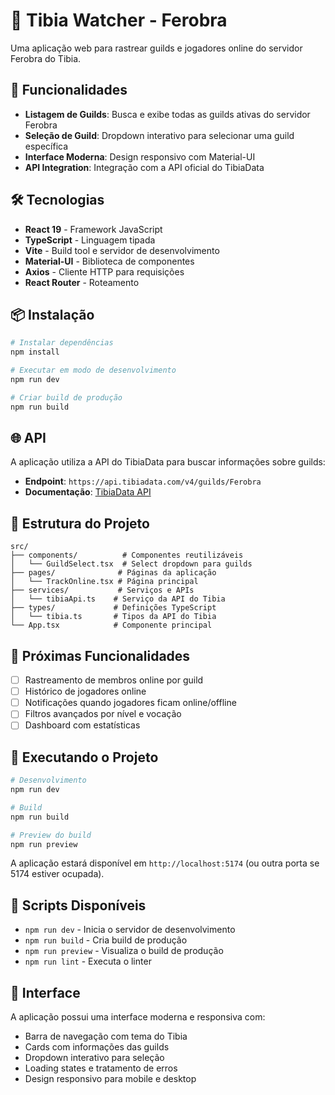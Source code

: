 # 🏰 Tibia Watcher - Ferobra

Uma aplicação web para rastrear guilds e jogadores online do servidor Ferobra do Tibia.

## 🚀 Funcionalidades

- **Listagem de Guilds**: Busca e exibe todas as guilds ativas do servidor Ferobra
- **Seleção de Guild**: Dropdown interativo para selecionar uma guild específica
- **Interface Moderna**: Design responsivo com Material-UI
- **API Integration**: Integração com a API oficial do TibiaData

## 🛠️ Tecnologias

- **React 19** - Framework JavaScript
- **TypeScript** - Linguagem tipada
- **Vite** - Build tool e servidor de desenvolvimento
- **Material-UI** - Biblioteca de componentes
- **Axios** - Cliente HTTP para requisições
- **React Router** - Roteamento

## 📦 Instalação

```bash
# Instalar dependências
npm install

# Executar em modo de desenvolvimento
npm run dev

# Criar build de produção
npm run build
```

## 🌐 API

A aplicação utiliza a API do TibiaData para buscar informações sobre guilds:

- **Endpoint**: `https://api.tibiadata.com/v4/guilds/Ferobra`
- **Documentação**: [TibiaData API](https://tibiadata.com/doc-api-v4/)

## 📁 Estrutura do Projeto

```
src/
├── components/          # Componentes reutilizáveis
│   └── GuildSelect.tsx  # Select dropdown para guilds
├── pages/              # Páginas da aplicação
│   └── TrackOnline.tsx # Página principal
├── services/           # Serviços e APIs
│   └── tibiaApi.ts    # Serviço da API do Tibia
├── types/             # Definições TypeScript
│   └── tibia.ts       # Tipos da API do Tibia
└── App.tsx            # Componente principal
```

## 🎯 Próximas Funcionalidades

- [ ] Rastreamento de membros online por guild
- [ ] Histórico de jogadores online
- [ ] Notificações quando jogadores ficam online/offline
- [ ] Filtros avançados por nível e vocação
- [ ] Dashboard com estatísticas

## 🚀 Executando o Projeto

```bash
# Desenvolvimento
npm run dev

# Build
npm run build

# Preview do build
npm run preview
```

A aplicação estará disponível em `http://localhost:5174` (ou outra porta se 5174 estiver ocupada).

## 📝 Scripts Disponíveis

- `npm run dev` - Inicia o servidor de desenvolvimento
- `npm run build` - Cria build de produção
- `npm run preview` - Visualiza o build de produção
- `npm run lint` - Executa o linter

## 🎨 Interface

A aplicação possui uma interface moderna e responsiva com:
- Barra de navegação com tema do Tibia
- Cards com informações das guilds
- Dropdown interativo para seleção
- Loading states e tratamento de erros
- Design responsivo para mobile e desktop